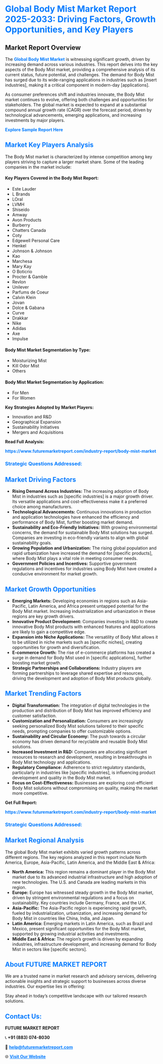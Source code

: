 <h1 style="color: #007BFF;">Global Body Mist Market Report 2025-2033: Driving Factors, Growth Opportunities, and Key Players</h1>

<section id="overview">
<h2>Market Report Overview</h2>
<p>The <a href="https://www.futuremarketreport.com/industry-report/body-mist-market" style="color: #007BFF; text-decoration: none;"><strong>Global Body Mist Market</strong></a> is witnessing significant growth, driven by increasing demand across various industries. This report delves into the key aspects of the Body Mist market, providing a comprehensive analysis of its current status, future potential, and challenges. The demand for Body Mist has surged due to its wide-ranging applications in industries such as [insert industries], making it a critical component in modern-day [applications].</p>
<p>As consumer preferences shift and industries innovate, the Body Mist market continues to evolve, offering both challenges and opportunities for stakeholders. The global market is expected to expand at a substantial compound annual growth rate (CAGR) over the forecast period, driven by technological advancements, emerging applications, and increasing investments by major players.</p>
</section>

<section id="overview">
<p><a href="https://www.futuremarketreport.com/request-sample/reportId=107724" style="color: #007BFF; text-decoration: none;"><strong>Explore Sample Report Here</strong></a></p>
</section>

<section id="key-players">
<h2 style="color: #007BFF;">Market Key Players Analysis</h2>
<p>The Body Mist market is characterized by intense competition among key players striving to capture a larger market share. Some of the leading companies in the market include:</p>
<h4>Key Players Covered in the Body Mist Report:</h4>
<ul><li>Este Lauder</li><li>L Brands</li><li>LOral</li><li>LVMH</li><li>Shiseido</li><li>Amway</li><li>Avon Products</li><li>Burberry</li><li>Chatters Canada</li><li>Coty</li><li>Edgewell Personal Care</li><li>Henkel</li><li>Johnson &amp; Johnson</li><li>Kao</li><li>Marchesa</li><li>Mary Kay</li><li>O Boticrio</li><li>Procter &amp; Gamble</li><li>Revlon</li><li>Unilever</li><li>Parfums de Coeur</li><li>Calvin Klein</li><li>Jovan</li><li>Dolce &amp; Gabana</li><li>Curve</li><li>Drakkar</li><li>Nike</li><li>Adidas</li><li>Axe</li><li>Impulse</li></ul>
<h4>Body Mist Market Segmentation by Type:</h4>
<ul><li>Moisturizing Mist</li><li>Kill Odor Mist</li><li>Others</li></ul>

<h4>Body Mist Market Segmentation by Application:</h4>
<ul><li>For Men</li><li>For Women</li></ul>
<p><strong>Key Strategies Adopted by Market Players:</strong></p>
<ul>
<li>Innovation and R&D</li>
<li>Geographical Expansion</li>
<li>Sustainability Initiatives</li>
<li>Mergers and Acquisitions</li>
</ul>
</section>

<section>
<p><strong>Read Full Analysis: </strong></p><a href="https://www.futuremarketreport.com/industry-report/body-mist-market" style="color: #007BFF; text-decoration: none;"><strong>https://www.futuremarketreport.com/industry-report/body-mist-market</strong></a>
<h3 style="color: #007BFF;">Strategic Questions Addressed:</h3>
</section>

<section id="driving-factors">
<h2 style="color: #007BFF;">Market Driving Factors</h2>
<ul>
<li><strong>Rising Demand Across Industries:</strong> The increasing adoption of Body Mist in industries such as [specific industries] is a major growth driver. Its versatile applications and cost-effectiveness make it a preferred choice among manufacturers.</li>
<li><strong>Technological Advancements:</strong> Continuous innovations in production and application technologies have enhanced the efficiency and performance of Body Mist, further boosting market demand.</li>
<li><strong>Sustainability and Eco-Friendly Initiatives:</strong> With growing environmental concerns, the demand for sustainable Body Mist solutions has surged. Companies are investing in eco-friendly variants to align with global sustainability goals.</li>
<li><strong>Growing Population and Urbanization:</strong> The rising global population and rapid urbanization have increased the demand for [specific products], where Body Mist plays a vital role in meeting consumer needs.</li>
<li><strong>Government Policies and Incentives:</strong> Supportive government regulations and incentives for industries using Body Mist have created a conducive environment for market growth.</li>
</ul>
</section>

<section id="growth-opportunities">
<h2 style="color: #007BFF;">Market Growth Opportunities</h2>
<ul>
<li><strong>Emerging Markets:</strong> Developing economies in regions such as Asia-Pacific, Latin America, and Africa present untapped potential for the Body Mist market. Increasing industrialization and urbanization in these regions are key growth drivers.</li>
<li><strong>Innovative Product Development:</strong> Companies investing in R&D to create innovative Body Mist products with enhanced features and applications are likely to gain a competitive edge.</li>
<li><strong>Expansion into Niche Applications:</strong> The versatility of Body Mist allows it to be utilized in niche markets such as [specific niches], creating opportunities for growth and diversification.</li>
<li><strong>E-commerce Growth:</strong> The rise of e-commerce platforms has created a surge in demand for Body Mist used in [specific applications], further boosting market growth.</li>
<li><strong>Strategic Partnerships and Collaborations:</strong> Industry players are forming partnerships to leverage shared expertise and resources, driving the development and adoption of Body Mist products globally.</li>
</ul>
</section>

<section id="trending-factors">
<h2 style="color: #007BFF;">Market Trending Factors</h2>
<ul>
<li><strong>Digital Transformation:</strong> The integration of digital technologies in the production and distribution of Body Mist has improved efficiency and customer satisfaction.</li>
<li><strong>Customization and Personalization:</strong> Consumers are increasingly seeking personalized Body Mist solutions tailored to their specific needs, prompting companies to offer customizable options.</li>
<li><strong>Sustainability and Circular Economy:</strong> The push towards a circular economy has driven demand for recyclable and reusable Body Mist solutions.</li>
<li><strong>Increased Investment in R&D:</strong> Companies are allocating significant resources to research and development, resulting in breakthroughs in Body Mist technology and applications.</li>
<li><strong>Regulatory Compliance:</strong> Adherence to strict regulatory standards, particularly in industries like [specific industries], is influencing product development and quality in the Body Mist market.</li>
<li><strong>Focus on Cost-Effectiveness:</strong> Businesses are exploring cost-efficient Body Mist solutions without compromising on quality, making the market more competitive.</li>
</ul>
</section>

<section>
<p><strong>Get Full Report: </strong></p><a href="https://www.futuremarketreport.com/industry-report/body-mist-market" style="color: #007BFF; text-decoration: none;"><strong>https://www.futuremarketreport.com/industry-report/body-mist-market</strong></a>
<h3 style="color: #007BFF;">Strategic Questions Addressed:</h3>
</section>


<section id="regional-analysis">
<h2 style="color: #007BFF;">Market Regional Analysis</h2>
<p>The global Body Mist market exhibits varied growth patterns across different regions. The key regions analyzed in this report include North America, Europe, Asia-Pacific, Latin America, and the Middle East & Africa:</p>
<ul>
<li><strong>North America:</strong> This region remains a dominant player in the Body Mist market due to its advanced industrial infrastructure and high adoption of new technologies. The U.S. and Canada are leading markets in this region.</li>
<li><strong>Europe:</strong> Europe has witnessed steady growth in the Body Mist market, driven by stringent environmental regulations and a focus on sustainability. Key countries include Germany, France, and the U.K.</li>
<li><strong>Asia-Pacific:</strong> The Asia-Pacific region is experiencing rapid growth, fueled by industrialization, urbanization, and increasing demand for Body Mist in countries like China, India, and Japan.</li>
<li><strong>Latin America:</strong> Emerging markets in Latin America, such as Brazil and Mexico, present significant opportunities for the Body Mist market, supported by growing industrial activities and investments.</li>
<li><strong>Middle East & Africa:</strong> The region’s growth is driven by expanding industries, infrastructure development, and increasing demand for Body Mist in sectors like [specific sectors].</li>
</ul>
</section>

<footer>
<h2 style="color: #007BFF;">About FUTURE MARKET REPORT</h2>
<p>We are a trusted name in market research and advisory services, delivering actionable insights and strategic support to businesses across diverse industries. Our expertise lies in offering:</p>

<p>Stay ahead in today’s competitive landscape with our tailored research solutions.</p>

<h2 style="color: #007BFF;">Contact Us:</h2>
<p><strong>FUTURE MARKET REPORT</strong></p>
<p>📞 <strong>+91 (883) 074-8030</strong></p>
<p>📧 <strong><a href="mailto:help@futuremarketreport.com" style="color: #007BFF;">help@futuremarketreport.com</a></strong></p>
<p>🌐 <strong><a href="https://www.futuremarketreport.com/" style="color: #007BFF;">Visit Our Website</a></strong></p>
</footer>